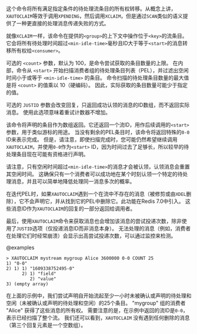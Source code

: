 这个命令将所有满足指定条件的待处理流条目的所有权转移。从概念上讲，`XAUTOCLAIM`等效于调用`XPENDING`，然后调用`XCLAIM`，但是通过`SCAN`类似的语义提供了一种更直接的处理消息传递失败的方式。

就像`XCLAIM`一样，该命令在提供的`<group>`的上下文中操作位于`<key>`的流条目。
它会将所有待处理时间超过`<min-idle-time>`毫秒且ID大于等于`<start>`的消息转移所有权给`<consumer>`。


可选的 `<count>` 参数，默认为 100，是命令尝试获取的条目数量的上限。
在内部，命令从 `<start>` 开始扫描消费者组的待处理条目列表（PEL），并过滤出空闲时间小于或等于 `<min-idle-time>` 的条目。
命令扫描的待处理条目数量的最大值是将 `<count>` 的值乘以 10（硬编码）。
因此，实际获取的条目数量可能少于指定的值。

可选的 `JUSTID` 参数会改变回复，只返回成功认领的消息的ID数组，而不返回实际消息。
使用此选项意味着重试计数器不增加。

该命令将声明的条目作为数组返回。它还返回一个流ID，用作后续调用的`<start>`参数，用于类似游标的用途。
当没有剩余的PEL条目时，该命令将返回特殊的`0-0` ID来表示完成。
但是，请注意，即使扫描完成时，您可能仍然希望继续调用`XAUTOCLAIM`，并使用`0-0`作为`<start>` ID，因为时间过去了足够长，所以较早的待处理条目现在可能有资格进行声明。

请注意，只有空闲时间超过`<min-idle-time>`的消息才会被认领，认领消息会重置其空闲时间。
这确保只有一个消费者可以成功地在某个时刻认领一个特定的待处理消息，并且可以简单地降低处理同一消息多次的概率。

在迭代PEL时，如果`XAUTOCLAIM`遇到一个在流中不存在的消息（被修剪或由`XDEL`删除），它不会声明它，并从找到它的PEL中删除它。此功能在Redis 7.0中引入。
这些消息ID作为`XAUTOCLAIM`的回复的一部分返回给调用者。

最后，使用`XAUTOCLAIM`命令来获取消息也会增加该消息的尝试投递次数，除非使用了`JUSTID`选项（仅投递消息ID而非消息本身）。
无法处理的消息（例如，消费者在处理它们时经常崩溃）会显示出高尝试投递次数，可以通过监控来检测。

@examples

```
> XAUTOCLAIM mystream mygroup Alice 3600000 0-0 COUNT 25
1) "0-0"
2) 1) 1) "1609338752495-0"
      2) 1) "field"
         2) "value"
3) (empty array)
```

在上面的示例中，我们尝试声明自开始流起至少一小时未被确认或声明的待处理和空闲（未被确认或声明的待处理和空闲）的25个条目。
"mygroup" 组的消费者 "Alice" 获得了这些消息的所有权。
需要注意的是，在示例中返回的流ID是`0-0`，表示已经扫描了整个流。
我们还可以看到，`XAUTOCLAIM` 没有遇到任何删除的消息（第三个回复元素是一个空数组）。
